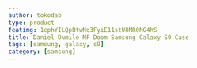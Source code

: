 ```yaml
---
author: tokodab
type: product
featimg: 1cphYILQpBtwNq3FyiE11stU8MR0NG4hS
title: Daniel Dumile MF Doom Samsung Galaxy S9 Case
tags: [samsung, galaxy, s9]
category: [samsung]
---
```

